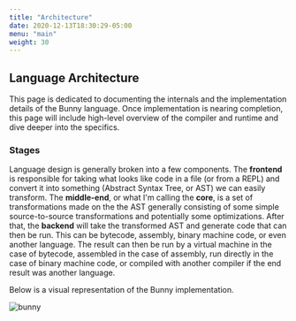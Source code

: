 ```yaml
---
title: "Architecture"
date: 2020-12-13T18:30:29-05:00
menu: "main"
weight: 30
---
```


## Language Architecture

This page is dedicated to documenting the internals and the implementation details of the Bunny language. Once implementation is nearing completion, this page will include high-level overview of the compiler and runtime and dive deeper into the specifics.

### Stages

Language design is generally broken into a few components. The **frontend** is responsible for taking what looks like code in a file (or from a REPL) and convert it into something (Abstract Syntax Tree, or AST) we can easily transform. The **middle-end**, or what I'm calling the **core**, is a set of transformations made on the the AST generally consisting of some simple source-to-source transformations and potentially some optimizations. After that, the **backend** will take the transformed AST and generate code that can then be run. This can be bytecode, assembly, binary machine code, or even another language. The result can then be run by a virtual machine in the case of bytecode, assembled in the case of assembly, run directly in the case of binary machine code, or compiled with another compiler if the end result was another language.

Below is a visual representation of the Bunny implementation.

![bunny](/images/compiler.png)
